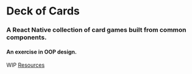 # Deck of Cards
### A React Native collection of card games built from common components.
#### An exercise in OOP design.
WIP
[Resources](https://github.com/michaelfaith84/deck_of_cards)
